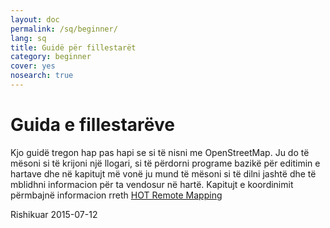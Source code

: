 ```yaml
---
layout: doc
permalink: /sq/beginner/
lang: sq
title: Guidë për fillestarët
category: beginner
cover: yes
nosearch: true
---
```


Guida e fillestarëve
================


Kjo guidë tregon hap pas hapi se si të nisni me OpenStreetMap. Ju do të mësoni
si të krijoni një llogari, si të përdorni programe bazikë për editimin e hartave dhe në kapitujt më vonë ju mund të mësoni si të dilni jashtë
dhe të mblidhni informacion për ta vendosur në hartë. Kapitujt e koordinimit përmbajnë informacion rreth [HOT Remote Mapping](/sq/coordination) 

Rishikuar 2015-07-12  